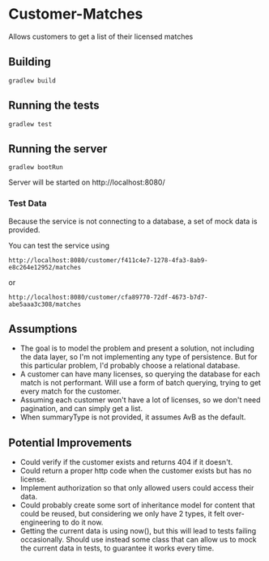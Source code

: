 # Customer-Matches

Allows customers to get a list of their licensed matches

## Building

`gradlew build`

## Running the tests

`gradlew test`

## Running the server

`gradlew bootRun`

Server will be started on http://localhost:8080/

### Test Data

Because the service is not connecting to a database, a set of mock data is provided.

You can test the service using

`http://localhost:8080/customer/f411c4e7-1278-4fa3-8ab9-e8c264e12952/matches`

or

`http://localhost:8080/customer/cfa89770-72df-4673-b7d7-abe5aaa3c308/matches`

## Assumptions

- The goal is to model the problem and present a solution, not including the data layer, so I'm not implementing any type of persistence. But for this particular problem, I'd probably choose a relational database.
- A customer can have many licenses, so querying the database for each match is not performant. Will use a form of batch querying, trying to get every match for the customer. 
- Assuming each customer won't have a lot of licenses, so we don't need pagination, and can simply get a list.
- When summaryType is not provided, it assumes AvB as the default.

## Potential Improvements

- Could verify if the customer exists and returns 404 if it doesn't.
- Could return a proper http code when the customer exists but has no license.
- Implement authorization so that only allowed users could access their data.
- Could probably create some sort of inheritance model for content that could be reused, but considering we only have 2 types, it felt over-engineering to do it now.
- Getting the current data is using now(), but this will lead to tests failing occasionally. Should use instead some class that can allow us to mock the current data in tests, to guarantee it works every time.
